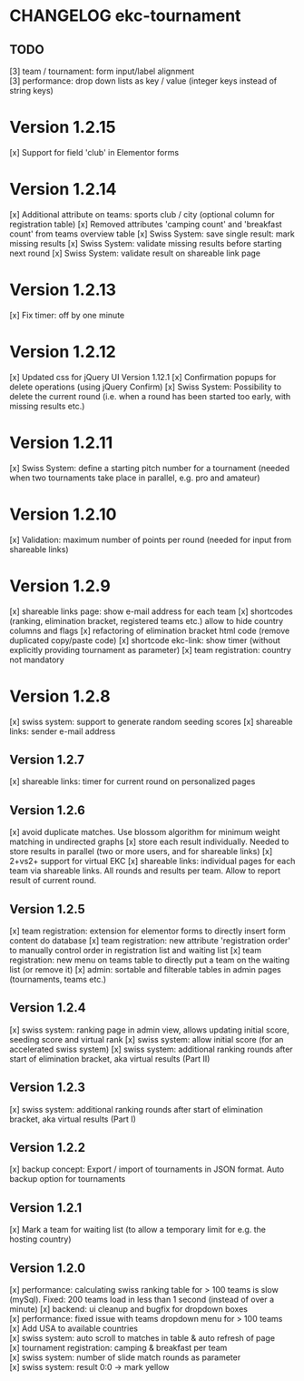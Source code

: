 CHANGELOG ekc-tournament
========================

## TODO
[3] team / tournament: form input/label alignment  
[3] performance: drop down lists as key / value (integer keys instead of string keys) 

# Version 1.2.15
[x] Support for field 'club' in Elementor forms

# Version 1.2.14
[x] Additional attribute on teams: sports club / city (optional column for registration table)
[x] Removed attributes 'camping count' and 'breakfast count' from teams overview table
[x] Swiss System: save single result: mark missing results
[x] Swiss System: validate missing results before starting next round
[x] Swiss System: validate result on shareable link page

# Version 1.2.13
[x] Fix timer: off by one minute

# Version 1.2.12
[x] Updated css for jQuery UI Version 1.12.1
[x] Confirmation popups for delete operations (using jQuery Confirm)
[x] Swiss System: Possibility to delete the current round (i.e. when a round has been started too early, with missing results etc.)

# Version 1.2.11
[x] Swiss System: define a starting pitch number for a tournament (needed when two tournaments take place in parallel, e.g. pro and amateur)

# Version 1.2.10
[x] Validation: maximum number of points per round (needed for input from shareable links)

# Version 1.2.9
[x] shareable links page: show e-mail address for each team
[x] shortcodes (ranking, elimination bracket, registered teams etc.) allow to hide country columns and flags
[x] refactoring of elimination bracket html code (remove duplicated copy/paste code)
[x] shortcode ekc-link: show timer (without explicitly providing tournament as parameter)
[x] team registration: country not mandatory

# Version 1.2.8
[x] swiss system: support to generate random seeding scores
[x] shareable links: sender e-mail address

## Version 1.2.7
[x] shareable links: timer for current round on personalized pages

## Version 1.2.6
[x] avoid duplicate matches. Use blossom algorithm for minimum weight matching in undirected graphs
[x] store each result individually. Needed to store results in parallel (two or more users, and for shareable links)
[x] 2+vs2+ support for virtual EKC
[x] shareable links: individual pages for each team via shareable links. All rounds and results per team. Allow to report result of current round.

## Version 1.2.5
[x] team registration: extension for elementor forms to directly insert form content do database
[x] team registration: new attribute 'registration order' to manually control order in registration list and waiting list
[x] team registration: new menu on teams table to directly put a team on the waiting list (or remove it)
[x] admin: sortable and filterable tables in admin pages (tournaments, teams etc.)

## Version 1.2.4
[x] swiss system: ranking page in admin view, allows updating initial score, seeding score and virtual rank
[x] swiss system: allow initial score (for an accelerated swiss system)
[x] swiss system: additional ranking rounds after start of elimination bracket, aka virtual results (Part II)

## Version 1.2.3
[x] swiss system: additional ranking rounds after start of elimination bracket, aka virtual results (Part I)

## Version 1.2.2
[x] backup concept: Export / import of tournaments in JSON format. Auto backup option for tournaments

## Version 1.2.1
[x] Mark a team for waiting list (to allow a temporary limit for e.g. the hosting country)  

## Version 1.2.0
[x] performance: calculating swiss ranking table for > 100 teams is slow (mySql). Fixed: 200 teams load in less than 1 second (instead of over a minute)
[x] backend: ui cleanup and bugfix for dropdown boxes  
[x] performance: fixed issue with teams dropdown menu for > 100 teams  
[x] Add USA to available countries  
[x] swiss system: auto scroll to matches in table & auto refresh of page  
[x] tournament registration: camping & breakfast per team  
[x] swiss system: number of slide match rounds as parameter  
[x] swiss system: result 0:0 -> mark yellow